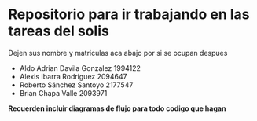 # Repositorio para ir trabajando en las tareas del solis

Dejen sus nombre y matriculas aca abajo por si se ocupan despues

- Aldo Adrian Davila Gonzalez 1994122
- Alexis Ibarra Rodriguez 2094647
- Roberto Sánchez Santoyo 2177547
- Brian Chapa Valle 2093971

**Recuerden incluir diagramas de flujo para todo codigo que hagan**
